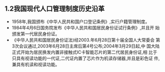 ## 1.2我国现代人口管理制度历史沿革

* 1958年,我国颁布《中华人民共和国户口登记条例》,实行户籍管理制度。
* 1984年4月6日国务院发布《中华人民共和国居民身份证试行条例》,并且开
  始颁发第一代居民身份证。
* 《中华人民共和国居民身份证法\)经2003.年6月28日第十届全国人大常委会  第3次会议通过,2003年6月28日主席后第4号公布;2004年3月29日起,中  国大陆正式开始为居民换发内置非接触式IC卡智能芯片的第二代居民身份证,相  比于只具有视读功能的一代证,二代证内置了芯片作为机读存储器,并且是彩色证  件,兼具有机读和视读功能。



